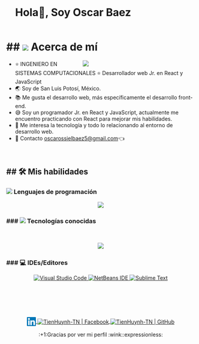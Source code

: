 <!-- Oscar Baez 2024 -->
<br>
<div id="user-content-toc">
  <ul align="left">
    <summary><h1 style="display: inline-block">Hola👋, Soy Oscar Baez</h1></summary>
  </ul>
</div>

<!--About Me-->
<h1>
    ## <picture><img src = "https://github.com/7oSkaaa/7oSkaaa/blob/main/Images/about_me.gif?raw=true" width = 30px></picture> Acerca de mí
</h1>

<picture> <img align="right" src="https://media.giphy.com/media/SWoSkN6DxTszqIKEqv/giphy.gif" width = 300px></picture>

- :star:  INGENIERO EN SISTEMAS COMPUTACIONALES :star: Desarrollador web Jr. en React y JavaScript
- 🌏 Soy de San Luis Potosí, México.
- 📚 Me gusta el desarrollo web, más específicamente el desarrollo front-end.
- 😅 Soy un programador Jr. en React y JavaScript, actualmente me encuentro practicando con React para mejorar mis habilidades. 
- 🧐 Me interesa la tecnología y todo lo relacionando al entorno de desarrollo web. 
- :memo: Contacto oscarossielbaez5@gmail.com:point_left: 

<br>
<!--Skillls-->

<h2>
    ## 🛠️ Mis habilidades
</h2>

### <picture> <img src = "https://github.com/7oSkaaa/7oSkaaa/blob/main/Images/Programming_Languages.gif?raw=true" width = 20px>  </picture> Lenguajes de programación

<p align="center">
  <a href="https://skillicons.dev">
    <img src="https://skillicons.dev/icons?i=js,java,php" />
  </a>
</p>

<h3> 
    ### <picture> <img src = "https://github.com/7oSkaaa/7oSkaaa/blob/main/Images/Front_End.gif?raw=true" width = 20px>  </picture> Tecnologías conocidas
</h3>
<br>
<p align="center">
  <a href="https://skillicons.dev">
    <img src="https://skillicons.dev/icons?i=html,css,js,react,tailwind,bootstrap,git,github,mysql,npm,vite,windows," />
  </a>
</p>


<!--IDEs -->
<h3>
    ### 💻 IDEs/Editores
</h3>

<p align="center"> 
  <a href="https://code.visualstudio.com/" target="_blank"> 
   <img alt="Visual Studio Code" src="https://img.shields.io/badge/Visual%20Studio%20Code-0078d7.svg?logo=visual-studio-code&logoColor=white">
  </a>   
 <a href="https://netbeans.apache.org/" target="_blank"> 
    <img alt="NetBeans IDE" src="https://img.shields.io/badge/NetBeans%20IDE-1B6AC6.svg?logo=apache-netbeans-ide&logoColor=white"/>
  </a>
 <a href="https://www.sublimetext.com/" target="_blank"> 
    <img alt="Sublime Text" src="https://img.shields.io/badge/Sublime%20Text-%23575757.svg?logo=sublime-text&logoColor=important"/>
  </a>
</p>
<br>
<br>
<br><br>

<!-- footer-->

<p align="center">
<a href="https://www.linkedin.com/in/oscar-oa-baez-w/" target="_blank">
    <img align="center" alt="TienHuynh-TN | Linkedin" width="24px" src="https://github.com/SatYu26/SatYu26/blob/master/Assets/Linkedin.svg" />
  </a>
  <a href="https://www.facebook.com/oscarrogelio.baez.1" target="_blank">
      <img align="center" alt="TienHuynh-TN | Facebook" width="24px" src="https://upload.wikimedia.org/wikipedia/en/thumb/0/04/Facebook_f_logo_%282021%29.svg/100px-Facebook_f_logo_%282021%29.svg.png" />
  </a>
   <a href="https://github.com/" target="_blank">
    <img align="center" alt="TienHuynh-TN | GitHub" width="26px" src="https://upload.wikimedia.org/wikipedia/commons/thumb/a/ae/Github-desktop-logo-symbol.svg/1024px-Github-desktop-logo-symbol.svg.png" />
  </a>
<p>
<div align="center">
  :+1:Gracias por ver mi perfil :wink::expressionless: <br/>
</div>
